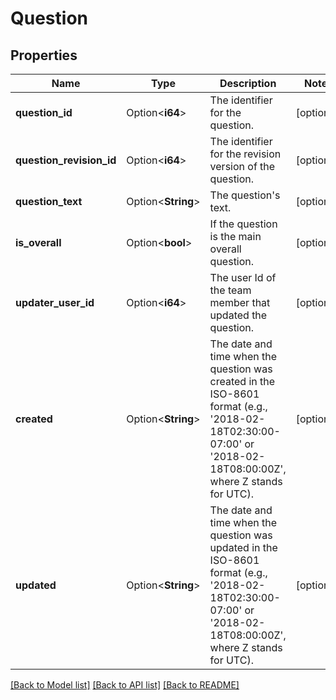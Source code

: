 # Question

## Properties

Name | Type | Description | Notes
------------ | ------------- | ------------- | -------------
**question_id** | Option<**i64**> | The identifier for the question. | [optional]
**question_revision_id** | Option<**i64**> | The identifier for the revision version of the question. | [optional]
**question_text** | Option<**String**> | The question's text. | [optional]
**is_overall** | Option<**bool**> | If the question is the main overall question. | [optional]
**updater_user_id** | Option<**i64**> | The user Id of the team member that updated the question. | [optional]
**created** | Option<**String**> | The date and time when the question was created in the ISO-8601 format (e.g., '2018-02-18T02:30:00-07:00' or '2018-02-18T08:00:00Z', where Z stands for UTC). | [optional]
**updated** | Option<**String**> | The date and time when the question was updated in the ISO-8601 format (e.g., '2018-02-18T02:30:00-07:00' or '2018-02-18T08:00:00Z', where Z stands for UTC). | [optional]

[[Back to Model list]](../README.md#documentation-for-models) [[Back to API list]](../README.md#documentation-for-api-endpoints) [[Back to README]](../README.md)


